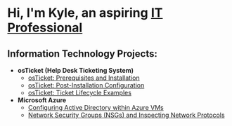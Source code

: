 <h1>Hi, I'm Kyle, an aspiring <a href="https://linkedin.com/in/KyleChepenik">IT Professional</a></h1>

<h2> Information Technology Projects:</h2>

- <b>osTicket (Help Desk Ticketing System)</b>
  - [osTicket: Prerequisites and Installation](https://github.com/Kchepenik/osticket-prereqs)
  - [osTicket: Post-Installation Configuration](https://github.com/Kchepenik/post-install-config)
  - [osTicket: Ticket Lifecycle Examples](https://github.com/Kchepenik/ticket-lifecycle)
- <b>Microsoft Azure</b>
  - [Configuring Active Directory within Azure VMs](https://github.com/Kchepenik/configure-ad)
  - [Network Security Groups (NSGs) and Inspecting Network Protocols](https://github.com/Kchepenik/azure-network-protocols)




<!--
**Kchepenik/Kchepenik** is a ✨ _special_ ✨ repository because its `README.md` (this file) appears on your GitHub profile.

Here are some ideas to get you started:

- 🔭 I’m currently working on ...
- 🌱 I’m currently learning ...
- 👯 I’m looking to collaborate on ...
- 🤔 I’m looking for help with ...
- 💬 Ask me about ...
- 📫 How to reach me: ...
- 😄 Pronouns: ...
- ⚡ Fun fact: ...
-->
